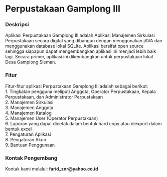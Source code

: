 # Perpustakaan Gamplong III

<h3>Deskripsi</h3>
Aplikasi Perpustakaan Gamplong III adalah Aplikasi Manajemen Sirkulasi Perpustakaan secara digital yang dibangun dengan menggunakan jAVA dan menggunakan database lokal SQLite. Aplikasi bersifat open source sehingga siapapun dapat mengembangkan aplikasi ini menjadi lebih baik lagi. Secara primer, aplikasi ini dikembangkan untuk perpustakaan lokal Desa Gamplong Sleman.

<h3>Fitur</h3>
Fitur-fitur aplikasi Perpustakaan Gamplong III adalah sebagai berikut:<br/>
1. Tingkatan pengguna meliputi Anggota, Operator Perpustakaan, Kepala Perpustakaan, dan Administrator Perpustakaan<br/>
2. Manajemen Sirkulasi<br/>
3. Manajemen Anggota<br/>
4. Manajemen Katalog<br/>
5. Manajemen User (Operator Perpustakaan)<br/>
6. Laporan yang dapat dicetak dalam bentuk hard copy atau diexport dalam bentuk excel<br/>
7. Pengaturan Aplikasi<br/>
8. Pengaturan Akun<br/>
9. Bantuan Penggunaan<br/>

<h3>Kontak Pengembang</h3>
Kontak kami melalui: <strong>farid_znr@yahoo.co.id</strong>
